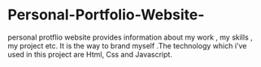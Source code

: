 # Personal-Portfolio-Website-
personal protflio website provides information about my work , my skills , my project etc. It is the way to brand myself .The technology which i've used in this project are Html, Css and Javascript.
